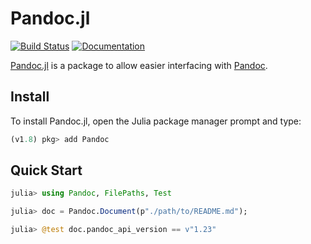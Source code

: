 # Pandoc.jl

[![Build Status](https://travis-ci.com/kdheepak/Pandoc.jl.svg?branch=master)](https://travis-ci.com/kdheepak/Pandoc.jl)
[![Documentation](https://img.shields.io/badge/docs-ready-blue.svg)](https://kdheepak.github.io/Pandoc.jl/stable)

[Pandoc.jl](https://github.com/kdheepak/Pandoc.jl) is a package to allow easier interfacing with [Pandoc](https://github.com/jgm/pandoc).

## Install

To install Pandoc.jl, open the Julia package manager prompt and type:

```julia
(v1.8) pkg> add Pandoc
```

## Quick Start

```julia
julia> using Pandoc, FilePaths, Test

julia> doc = Pandoc.Document(p"./path/to/README.md");

julia> @test doc.pandoc_api_version == v"1.23"
```
